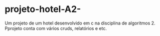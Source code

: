 # projeto-hotel-A2-

Um projeto de um hotel desenvolvido em c na disciplina de algoritmos 2. Pprojeto conta com vários cruds, relatórios e etc.
